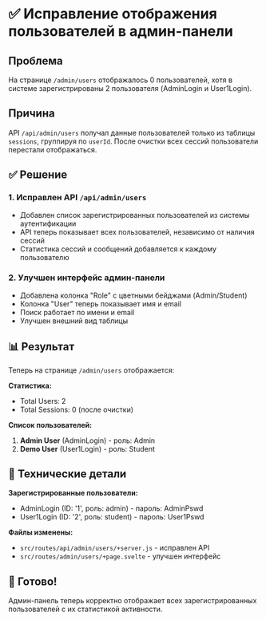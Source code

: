 # ✅ Исправление отображения пользователей в админ-панели

## Проблема
На странице `/admin/users` отображалось 0 пользователей, хотя в системе зарегистрированы 2 пользователя (AdminLogin и User1Login).

## Причина
API `/api/admin/users` получал данные пользователей только из таблицы `sessions`, группируя по `userId`. После очистки всех сессий пользователи перестали отображаться.

## ✅ Решение

### 1. Исправлен API `/api/admin/users`
- Добавлен список зарегистрированных пользователей из системы аутентификации
- API теперь показывает всех пользователей, независимо от наличия сессий
- Статистика сессий и сообщений добавляется к каждому пользователю

### 2. Улучшен интерфейс админ-панели
- Добавлена колонка "Role" с цветными бейджами (Admin/Student)
- Колонка "User" теперь показывает имя и email
- Поиск работает по имени и email
- Улучшен внешний вид таблицы

## 📊 Результат

Теперь на странице `/admin/users` отображается:

**Статистика:**
- Total Users: 2
- Total Sessions: 0 (после очистки)

**Список пользователей:**
1. **Admin User** (AdminLogin) - роль: Admin
2. **Demo User** (User1Login) - роль: Student

## 🔧 Технические детали

**Зарегистрированные пользователи:**
- AdminLogin (ID: '1', роль: admin) - пароль: AdminPswd
- User1Login (ID: '2', роль: student) - пароль: User1Pswd

**Файлы изменены:**
- `src/routes/api/admin/users/+server.js` - исправлен API
- `src/routes/admin/users/+page.svelte` - улучшен интерфейс

## 🎯 Готово!
Админ-панель теперь корректно отображает всех зарегистрированных пользователей с их статистикой активности.